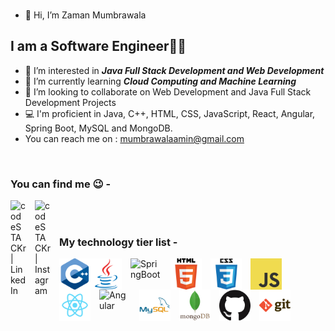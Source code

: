

<br>

- 👋 Hi, I’m Zaman Mumbrawala
 ## I am a Software Engineer👨‍💻
- 🔭 I’m interested in ***Java Full Stack Development and Web Development***
- 🌱 I’m currently learning ***Cloud Computing and Machine Learning***
- 👯 I’m looking to collaborate on Web Development and Java Full Stack Development Projects
- 💻 I'm proficient in Java, C++, HTML, CSS, JavaScript, React, Angular, Spring Boot, MySQL and MongoDB.
- You can reach me on : mumbrawalaamin@gmail.com
<br>

### You can find me 😉 -


[<img align="left" alt="codeSTACKr | LinkedIn" width="25em" src="https://cdn.jsdelivr.net/npm/simple-icons@v3/icons/linkedin.svg" style="margin-right: 1em"/>][linkedin]
[<img align="left" alt="codeSTACKr | Instagram" width="25em" src="https://cdn.jsdelivr.net/npm/simple-icons@v3/icons/instagram.svg" style="margin-right: 1em"/>][instagram]

<br>
<br>

### My technology tier list -

<img align="left" alt="C++" width="50em" src="https://raw.githubusercontent.com/devicons/devicon/master/icons/cplusplus/cplusplus-original.svg" />
<img align="left" alt="Java" width="50em" src="https://raw.githubusercontent.com/devicons/devicon/master/icons/java/java-original.svg" style="margin-right: 1em" />
<img align="left" alt="SpringBoot" width="50em" src="https://upload.wikimedia.org/wikipedia/commons/4/44/Spring_Framework_Logo_2018.svg" style="margin-right: 1em" />
<img align="left" alt="HTML5" width="50em" src="https://raw.githubusercontent.com/github/explore/80688e429a7d4ef2fca1e82350fe8e3517d3494d/topics/html/html.png" style="margin-right: 1em" />
<img align="left" alt="CSS3" width="50em" src="https://raw.githubusercontent.com/github/explore/80688e429a7d4ef2fca1e82350fe8e3517d3494d/topics/css/css.png" style="margin-right: 1em" />
<img align="left" alt="JavaScript" width="50em" src="https://raw.githubusercontent.com/github/explore/80688e429a7d4ef2fca1e82350fe8e3517d3494d/topics/javascript/javascript.png" style="margin-right: 1em"/>
<img align="left" alt="React" width="50em" src="https://raw.githubusercontent.com/github/explore/80688e429a7d4ef2fca1e82350fe8e3517d3494d/topics/react/react.png" style="margin-right: 1em"/>
<img align="left" alt="Angular" width="50em" src="https://upload.wikimedia.org/wikipedia/commons/c/cf/Angular_full_color_logo.svg" style="margin-right: 1em"/>
<img align="left" alt="SQL" width="50em" src="https://raw.githubusercontent.com/devicons/devicon/master/icons/mysql/mysql-original-wordmark.svg" style="margin-right: 1em; margin-top: 0.5rm" />
<img align="left" alt="MongoDB" width="50em" src="https://raw.githubusercontent.com/devicons/devicon/master/icons/mongodb/mongodb-original-wordmark.svg" style="margin-right: 1em; margin-top: 0.5rm" />
<img align="left" alt="GitHub" width="50em" src="https://raw.githubusercontent.com/github/explore/78df643247d429f6cc873026c0622819ad797942/topics/github/github.png" style="margin-right: 1em"/>
<img align="left" alt="Git" width="50em" src="https://raw.githubusercontent.com/github/explore/80688e429a7d4ef2fca1e82350fe8e3517d3494d/topics/git/git.png" style="margin-right: 1em" />


<br>
<br>
<br>
<br>


<br>
<br>

[instagram]: https://www.instagram.com/zaman_6781/
[linkedin]: https://www.linkedin.com/in/zaman-mumbrawala-22229518a/
  





<!---
zam7861/zam7861 is a ✨ special ✨ repository because its `README.md` (this file) appears on your GitHub profile.
You can click the Preview link to take a look at your changes.
--->
